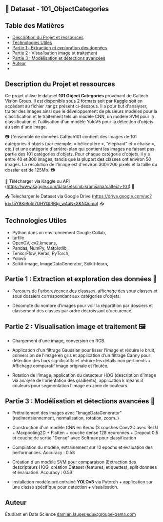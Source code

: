## 💼 Dataset - 101_ObjectCategories 
## Table des Matières

- [Description du Projet et ressources](#description-du-projet-et-ressources)
- [Technologies Utiles](https://github.com/DamienL31/ComputerVision/blob/main/README.md#technologies-utiles)
- [Partie 1 : Extraction et exploration des données](https://github.com/DamienL31/ComputerVision/blob/main/README.md#partie-1--extraction-et-exploration-des-donn%C3%A9es-)
- [Partie 2 : Visualisation image et traitement](https://github.com/DamienL31/ComputerVision/blob/main/README.md#partie-3--mod%C3%A9lisation-et-d%C3%A9tections-avanc%C3%A9es-)
- [Partie 3 : Modélisation et détections avancées](https://github.com/DamienL31/ComputerVision/blob/main/README.md#partie-3--mod%C3%A9lisation-et-d%C3%A9tections-avanc%C3%A9es-)
- [Auteur](#auteur)
- 
## Description du Projet et ressources

Ce projet utilise le dataset **101 Object Categories** provenant de Caltech Vision Group. Il est disponible sous 2 formats soit par Kaggle soit en accédant au fichier .tar.gz présent ci-dessous. Il a pour but d'analyser, traiter des images ainsi que le développement de plusieurs modèles pour la classification et le traitement tels un modèle CNN, un modèle SVM pour la classification et l'utilisation d'un modèle YoloV5 pour la détection d'objets au sein d'une image. 

📷 L'ensemble de données Caltech101 contient des images de 101 catégories d'objets (par exemple, « hélicoptère », “éléphant” et « chaise », etc.) et une catégorie d'arrière-plan qui contient les images ne faisant pas partie des 101 catégories d'objets. Pour chaque catégorie d'objets, il y a entre 40 et 800 images, tandis que la plupart des classes ont environ 50 images. La résolution de l'image est d'environ 300×200 pixels et la taille du dossier est de 125Mo. 📷

📌 Télécharger via Kaggle ou API (https://www.kaggle.com/datasets/imbikramsaha/caltech-101) 📌

📥 Telecharger le Dataset via Google Drive (https://drive.google.com/uc?id=15Y8KiBpln7OHYQIRBlg_w4aNkXKNQumo) 📥

## Technologies Utiles

- Python dans un environnement Google Collab,
- tarfile
- OpenCV, cv2.kmeans,
- Pandas, NumPy, Matplotlib,
- TensorFlow, Keras, PyTorch,
- Yolov5
- Scikit-image, ImageDataGenerator, Scikit-learn,

## Partie 1 : Extraction et exploration des données 📂

- Parcours de l'arborescence des classses, affichage des sous classes et sous dossiers correspondant aux catégories d'objets.
  
- Décompte du nombre d'images pour voir la répartition par dossiers et classement des classes par ordre décroissant d'occurence.

## Partie 2 : Visualisation image et traitement 🖼️

- Chargement d'une image, conversion en RGB.

- Application d'un filtrage Gaussian pour lisser l'image et réduire le bruit, conversion de l'image en gris et application d'un filtrage Canny pour détection des bors significatifs et réduire les détails non pertinents + Affichage comparatif image originale et floutée.

- Rotation de l'image, application du detecteur HOG (description d'image via analyse de l'orientation des gradients), application k means 3 couleurs pour segmentation l'image en zone de couleurs. 

## Partie 3 : Modélisation et détections avancées 🤖

- Prétraitement des images avec "ImageDataGenerator" (redimensionnement, normalisation, rotation, zoom..)
  
- Construction d'un modèle CNN en Keras (3 couches Conv2D avec ReLU + Maxpooling2D + Flatten + couche dense 128 neuronnes + Dropout 0.5 et couche de sortie "Dense" avec Softmax pour classification
  
- Compilation du modèle, entrainement sur 10 epochs et évaluation des performances. Accuracy : 0.58

- Création d'un modèle SVM pour comparaison (Extraction des descripteurs HOG, création Dataset (features, etiquettes), split données et évaluation. Accuracy : 0.53

- Installation modèle pré entrainé **YOLOv5** via Pytorch + application sur une classe spécifique pour detection + visualisation.

## Auteur 
Étudiant en Data Science
damien.lauger.edu@groupe-gema.com

